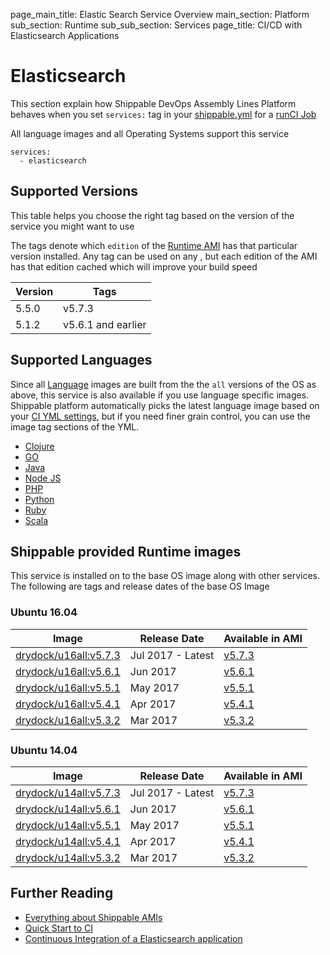page_main_title: Elastic Search Service Overview
main_section: Platform
sub_section: Runtime
sub_sub_section: Services
page_title: CI/CD with Elasticsearch Applications

# Elasticsearch
This section explain how Shippable DevOps Assembly Lines Platform behaves when you set `services:` tag in your [shippable.yml](/platform/tutorial/workflow/shippable-yml) for a [runCI Job](/platform/workflow/job/runci)

All language images and all Operating Systems support this service

```
services:
  - elasticsearch
```

## Supported Versions
This table helps you choose the right tag based on the version of the service you might want to use

The tags denote which `edition` of the [Runtime AMI](/platform/tutorial/runtime/ami-overview) has that particular version installed. Any tag can be used on any , but each edition of the AMI has that edition cached which will improve your build speed

| Version  |  Tags    
|----------|---------
|5.5.0  | v5.7.3  
|5.1.2  | v5.6.1 and earlier

## Supported Languages
Since all [Language](/platform/runtime/language/overview) images are built from the the `all` versions of the OS as above, this service is also available if you use language specific images. Shippable platform automatically picks the latest language image based on your [CI YML settings](ci/set-language/), but if you need finer grain control, you can use the image tag sections of the YML.

* [Clojure](/platform/runtime/language/clojure)
* [GO](/platform/runtime/language/go)
* [Java](/platform/runtime/language/java)
* [Node JS](/platform/runtime/language/nodejs)
* [PHP](/platform/runtime/language/php)
* [Python](/platform/runtime/language/python)
* [Ruby](/platform/runtime/language/ruby)
* [Scala](/platform/runtime/language/scala)

## Shippable provided Runtime images
This service is installed on to the base OS image along with other services. The following are tags and release dates of the base OS Image

### Ubuntu 16.04

|Image| Release Date |Available in AMI | 
|----------|------------|-----|
[drydock/u16all:v5.7.3](/platform/runtime/os/ubuntu16#v573)  | Jul 2017 - Latest | [v5.7.3](/platform/tutorial/runtime/ami-v573)
[drydock/u16all:v5.6.1](/platform/runtime/os/ubuntu16#v561)  | Jun 2017 | [v5.6.1](/platform/tutorial/runtime/ami-v561)
[drydock/u16all:v5.5.1](/platform/runtime/os/ubuntu16#v551)  | May 2017 | [v5.5.1](/platform/tutorial/runtime/ami-v551)
[drydock/u16all:v5.4.1](/platform/runtime/os/ubuntu16#v541)  | Apr 2017 | [v5.4.1](/platform/tutorial/runtime/ami-v541)
[drydock/u16all:v5.3.2](/platform/runtime/os/ubuntu16#v532)  | Mar 2017 | [v5.3.2](/platform/tutorial/runtime/ami-v532)


### Ubuntu 14.04

|Image| Release Date |Available in AMI | 
|----------|------------|-----|
[drydock/u14all:v5.7.3](/platform/runtime/os/ubuntu14#v573)  | Jul 2017 - Latest | [v5.7.3](/platform/tutorial/runtime/ami-v573)
[drydock/u14all:v5.6.1](/platform/runtime/os/ubuntu14#v561)  | Jun 2017 | [v5.6.1](/platform/tutorial/runtime/ami-v561)
[drydock/u14all:v5.5.1](/platform/runtime/os/ubuntu14#v551)  | May 2017 | [v5.5.1](/platform/tutorial/runtime/ami-v551)
[drydock/u14all:v5.4.1](/platform/runtime/os/ubuntu14#v541)  | Apr 2017 | [v5.4.1](/platform/tutorial/runtime/ami-v541)
[drydock/u14all:v5.3.2](/platform/runtime/os/ubuntu14#v532)  | Mar 2017 | [v5.3.2](/platform/tutorial/runtime/ami-v532)

## Further Reading
* [Everything about Shippable AMIs](/platform/tutorial/runtime/ami-overview)
* [Quick Start to CI](/getting-started/ci-sample)
* [Continuous Integration of a Elasticsearch application](/ci/elasticsearch)
